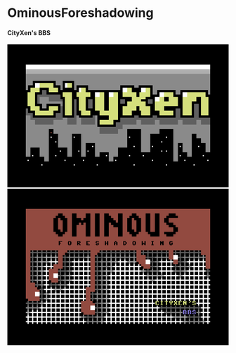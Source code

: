 # OminousForeshadowing

#### CityXen's BBS
![CityXen Logo](https://raw.githubusercontent.com/cityxen/OminousForeshadowing/master/ominousforeshadowing/resources/art/cityxen-logo.png)
![CityXen's BBS](https://raw.githubusercontent.com/cityxen/OminousForeshadowing/master/ominousforeshadowing/resources/art/ominousforeshadowing2.png)
